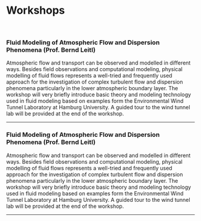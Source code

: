 # Workshops

&nbsp;

### Fluid Modeling of Atmospheric Flow and Dispersion Phenomena (Prof. Bernd Leitl)

Atmospheric flow and transport can be observed and modelled in different
ways. Besides field observations and computational modeling, physical
modelling of fluid flows represents a well-tried and frequently used
approach for the investigation of complex turbulent flow and dispersion
phenomena particularly in the lower atmospheric boundary layer. The
workshop will very briefly introduce basic theory and modeling
technology used in fluid modeling based on examples form the
Environmental Wind Tunnel Laboratory at Hamburg University. A guided
tour to the wind tunnel lab will be provided at the end of the workshop.

---
### Fluid Modeling of Atmospheric Flow and Dispersion Phenomena (Prof. Bernd Leitl)

Atmospheric flow and transport can be observed and modelled in different
ways. Besides field observations and computational modeling, physical
modelling of fluid flows represents a well-tried and frequently used
approach for the investigation of complex turbulent flow and dispersion
phenomena particularly in the lower atmospheric boundary layer. The
workshop will very briefly introduce basic theory and modeling
technology used in fluid modeling based on examples form the
Environmental Wind Tunnel Laboratory at Hamburg University. A guided
tour to the wind tunnel lab will be provided at the end of the workshop.

---

